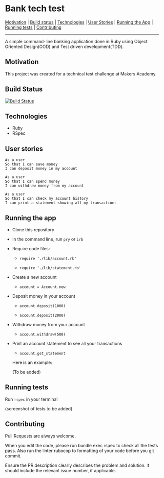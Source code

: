 # Bank tech test

[Motivation](#motivation) | [Build status](#build-status) | [Technologies](#technologies) | [User Stories](#user-stories) | [Running the App](#running-the-app) | [Running tests](#running-tests) | [Contributing](#contributing)

----
A simple command-line banking application done in Ruby using Object Oriented Design(OOD) and Test driven development(TDD).

##  <a name="motivation">**Motivation**</a>

This project was created for a technical test challenge at Makers Academy.

##  <a name="build-status">**Build Status**</a>

[![Build Status](https://travis-ci.org/m-rcd/bank-tech-test.svg?branch=master)](https://travis-ci.org/m-rcd/bank-tech-test)

##  <a name="technologies">**Technologies**</a>

- Ruby
- RSpec

##  <a name="user-stories">**User stories**</a>

```
As a user
So that I can save money
I can deposit money in my account
```

```
As a user
So that I can spend money
I can withdraw money from my account
```

```
As a user
So that I can check my account history
I can print a statement showing all my transactions
```


##  <a name="running-the-app">**Running the app**</a>

- Clone this repository

- In the command line, run `pry` or `irb`

- Require code files:

  - `require './lib/account.rb'`

  - `require './lib/statement.rb'`

- Create a new account

  - `account = Account.new`

- Deposit money in your account

  - `account.deposit(1000)`

  - `account.deposit(2000)`

- Withdraw money from your account

  - `account.withdraw(500)`

- Print an account statement to see all your transactions
  - `account.get_statement`

  Here is an example:

  (To be added)


##  <a name="running-tests">**Running tests**</a>

Run `rspec` in your terminal

(screenshot of tests to be added)

##  <a name="contributing">**Contributing**</a>

Pull Requests are always welcome.

When you edit the code, please run bundle exec rspec to check all the tests pass.
Also run the linter rubocop to formatting of your code before you git commit.

Ensure the PR description clearly describes the problem and solution. It should include the relevant issue number, if applicable.
